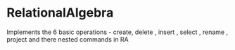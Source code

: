 # RelationalAlgebra
Implements the 6 basic operations - create, delete , insert , select , rename , project and there nested commands in RA
